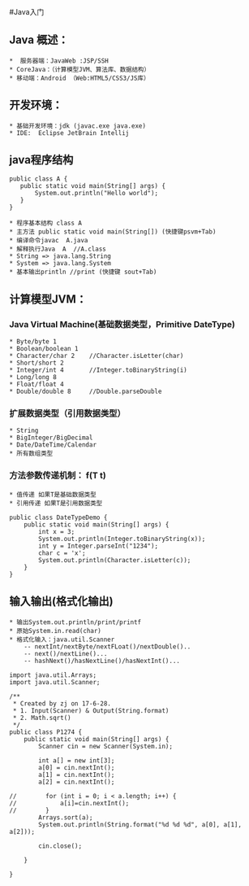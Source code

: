 #Java入门
##	Java 概述：
	*  服务器端：JavaWeb :JSP/SSH
	* CoreJava：（计算模型JVM、算法库、数据结构）
    * 移动端：Android （Web:HTML5/CSS3/JS库）
##	开发环境：
	* 基础开发环境：jdk (javac.exe java.exe)
	* IDE:	Eclipse JetBrain Intellij
##	java程序结构
 ```$xslt
public class A {
    public static void main(String[] args) {
        System.out.println("Hello world");
    }
}
```
	* 程序基本结构 class A 
	* 主方法 public static void main(String[]) (快捷键psvm+Tab)
	* 编译命令javac  A.java
	* 解释执行Java  A  //A.class
	* String => java.lang.String
	* System => java.lang.System
	* 基本输出println //print (快捷键 sout+Tab)
##	计算模型JVM：
### Java Virtual Machine(基础数据类型，Primitive DateType)
	* Byte/byte 1
	* Boolean/boolean 1
	* Character/char 2    //Character.isLetter(char)
	* Short/short 2
	* Integer/int 4       //Integer.toBinaryString(i)
	* Long/long 8
	* Float/float 4
	* Double/double 8     //Double.parseDouble
### 扩展数据类型（引用数据类型）
    * String
    * BigInteger/BigDecimal
    * Date/DateTime/Calendar
    * 所有数组类型
### 方法参数传递机制： f(T t)
    * 值传递 如果T是基础数据类型
    * 引用传递 如果T是引用数据类型
```$xslt
public class DateTypeDemo {
    public static void main(String[] args) {
        int x = 3;
        System.out.println(Integer.toBinaryString(x));
        int y = Integer.parseInt("1234");
        char c = 'x';
        System.out.println(Character.isLetter(c));
    }
}

```  
	
##	输入输出(格式化输出)
	* 输出System.out.println/print/printf
	* 原始System.in.read(char)
	* 格式化输入：java.util.Scanner
	    -- nextInt/nextByte/nextFLoat()/nextDouble()..
	    -- next()/nextLine()...
	    -- hashNext()/hasNextLine()/hasNextInt()...
```$xslt
import java.util.Arrays;
import java.util.Scanner;

/**
 * Created by zj on 17-6-28.
 * 1. Input(Scanner) & Output(String.format)
 * 2. Math.sqrt()
 */
public class P1274 {
    public static void main(String[] args) {
        Scanner cin = new Scanner(System.in);

        int a[] = new int[3];
        a[0] = cin.nextInt();
        a[1] = cin.nextInt();
        a[2] = cin.nextInt();

//        for (int i = 0; i < a.length; i++) {
//            a[i]=cin.nextInt();
//        }
        Arrays.sort(a);
        System.out.println(String.format("%d %d %d", a[0], a[1], a[2]));

        cin.close();

    }

}
```
	
	
